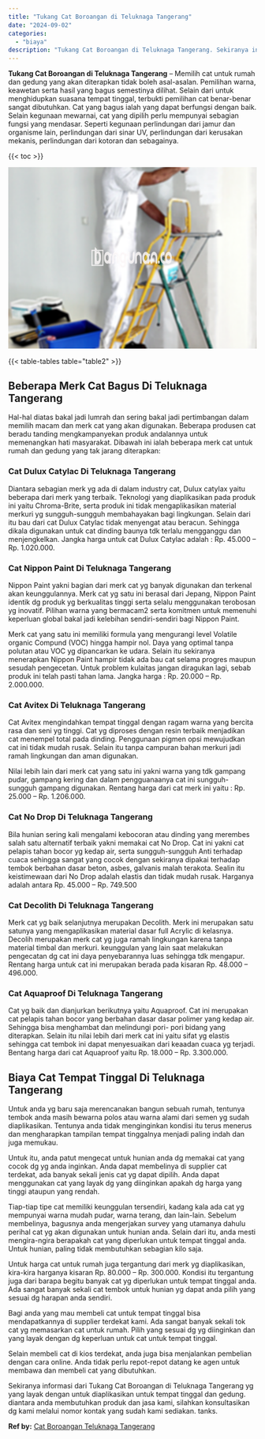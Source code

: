 ```yaml
---
title: "Tukang Cat Boroangan di Teluknaga Tangerang"
date: "2024-09-02"
categories: 
  - "biaya"
description: "Tukang Cat Boroangan di Teluknaga Tangerang. Sekiranya informasi dari Tukang Cat Boroangan di Teluknaga Tangerang yg yang layak dengan untuk diaplikasikan un..."
---
```


**Tukang Cat Boroangan di Teluknaga Tangerang** – Memilih cat untuk rumah dan gedung yang akan diterapkan tidak boleh asal-asalan. Pemilihan warna, keawetan serta hasil yang bagus semestinya dilihat. Selain dari untuk menghidupkan suasana tempat tinggal, terbukti pemilihan cat benar-benar sangat dibutuhkan. Cat yang bagus ialah yang dapat berfungsi dengan baik. Selain kegunaan mewarnai, cat yang dipilih perlu mempunyai sebagian fungsi yang mendasar. Seperti kegunaan perlindungan dari jamur dan organisme lain, perlindungan dari sinar UV, perlindungan dari kerusakan mekanis, perlindungan dari kotoran dan sebagainya.

{{< toc >}}

![Tukang Cat Boroangan di Teluknaga Tangerang](/images/jasa-cat-murah14.png)

{{< table-tables table="table2" >}}

## Beberapa Merk Cat Bagus Di Teluknaga Tangerang

Hal-hal diatas bakal jadi lumrah dan sering bakal jadi pertimbangan dalam memilih macam dan merk cat yang akan digunakan. Beberapa produsen cat beradu tanding mengkampanyekan produk andalannya untuk memenangkan hati masyarakat. Dibawah ini ialah beberapa merk cat untuk rumah dan gedung yang tak jarang diterapkan:

### Cat Dulux Catylac Di Teluknaga Tangerang

Diantara sebagian merk yg ada di dalam industry cat, Dulux catylax yaitu beberapa dari merk yang terbaik. Teknologi yang diaplikasikan pada produk ini yaitu Chroma-Brite, serta produk ini tidak mengaplikasikan material merkuri yg sungguh-sungguh membahayakan bagi lingkungan. Selain dari itu bau dari cat Dulux Catylac tidak menyengat atau beracun. Sehingga dikala digunakan untuk cat dinding baunya tdk terlalu mengganggu dan menjengkelkan. Jangka harga untuk cat Dulux Catylac adalah : Rp. 45.000 – Rp. 1.020.000.

### Cat Nippon Paint Di Teluknaga Tangerang

Nippon Paint yakni bagian dari merk cat yg banyak digunakan dan terkenal akan keunggulannya. Merk cat yg satu ini berasal dari Jepang, Nippon Paint identik dg produk yg berkualitas tinggi serta selalu menggunakan terobosan yg inovatif. Pilihan warna yang bermacam2 serta komitmen untuk memenuhi keperluan global bakal jadi kelebihan sendiri-sendiri bagi Nippon Paint.

Merk cat yang satu ini memiliki formula yang mengurangi level Volatile organic Compund (VOC) hingga hampir nol. Daya yang optimal tanpa polutan atau VOC yg dipancarkan ke udara. Selain itu sekiranya menerapkan Nippon Paint hampir tidak ada bau cat selama progres maupun sesudah pengecetan. Untuk problem kulaitas jangan diragukan lagi, sebab produk ini telah pasti tahan lama. Jangka harga : Rp. 20.000 – Rp. 2.000.000.

### Cat Avitex Di Teluknaga Tangerang

Cat Avitex mengindahkan tempat tinggal dengan ragam warna yang bercita rasa dan seni yg tinggi. Cat yg diproses dengan resin terbaik menjadikan cat menempel total pada dinding. Penggunaan pigmen opsi mewujudkan cat ini tidak mudah rusak. Selain itu tanpa campuran bahan merkuri jadi ramah lingkungan dan aman digunakan.

Nilai lebih lain dari merk cat yang satu ini yakni warna yang tdk gampang pudar, gampang kering dan dalam pengguanaanya cat ini sungguh-sungguh gampang digunakan. Rentang harga dari cat merk ini yaitu : Rp. 25.000 – Rp. 1.206.000.

### Cat No Drop Di Teluknaga Tangerang

Bila hunian sering kali mengalami kebocoran atau dinding yang merembes salah satu alternatif terbaik yakni memakai cat No Drop. Cat ini yakni cat pelapis tahan bocor yg kedap air, serta sungguh-sungguh Anti terhadap cuaca sehingga sangat yang cocok dengan sekiranya dipakai terhadap tembok berbahan dasar beton, asbes, galvanis malah terakota. Sealin itu keistimewaan dari No Drop adalah elastis dan tidak mudah rusak. Harganya adalah antara Rp. 45.000 – Rp. 749.500

### Cat Decolith Di Teluknaga Tangerang

Merk cat yg baik selanjutnya merupakan Decolith. Merk ini merupakan satu satunya yang mengaplikasikan material dasar full Acrylic di kelasnya. Decolih merupakan merk cat yg juga ramah lingkungan karena tanpa material timbal dan merkuri. keunggulan yang lain saat melakukan pengecatan dg cat ini daya penyebarannya luas sehingga tdk mengapur. Rentang harga untuk cat ini merupakan berada pada kisaran Rp. 48.000 – 496.000.

### Cat Aquaproof Di Teluknaga Tangerang

Cat yg baik dan dianjurkan berikutnya yaitu Aquaproof. Cat ini merupakan cat pelapis tahan bocor yang berbahan dasar dasar polimer yang kedap air. Sehingga bisa menghambat dan melindungi pori- pori bidang yang diterapkan. Selain itu nilai lebih dari merk cat ini yaitu sifat yg elastis sehingga cat tembok ini dapat menyesuaikan dari keaadan cuaca yg terjadi. Bentang harga dari cat Aquaproof yaitu Rp. 18.000 – Rp. 3.300.000.

## Biaya Cat Tempat Tinggal Di Teluknaga Tangerang

Untuk anda yg baru saja merencanakan bangun sebuah rumah, tentunya tembok anda masih bewarna polos atau warna alami dari semen yg sudah diaplikasikan. Tentunya anda tidak menginginkan kondisi itu terus menerus dan mengharapkan tampilan tempat tinggalnya menjadi paling indah dan juga memukau.

Untuk itu, anda patut mengecat untuk hunian anda dg memakai cat yang cocok dg yg anda inginkan. Anda dapat membelinya di supplier cat terdekat, ada banyak sekali jenis cat yg dapat dipilih. Anda dapat menggunakan cat yang layak dg yang diinginkan apakah dg harga yang tinggi ataupun yang rendah.

Tiap-tiap tipe cat memiliki keunggulan tersendiri, kadang kala ada cat yg mempunyai warna mudah pudar, warna terang, dan lain-lain. Sebelum membelinya, bagusnya anda mengerjakan survey yang utamanya dahulu perihal cat yg akan digunakan untuk hunian anda. Selain dari itu, anda mesti mengira-ngira berapakah cat yang diperlukan untuk tempat tinggal anda. Untuk hunian, paling tidak membutuhkan sebagian kilo saja.

Untuk harga cat untuk rumah juga tergantung dari merk yg diaplikasikan, kira-kira harganya kisaran Rp. 80.000 – Rp. 300.000. Kondisi itu tergantung juga dari barapa begitu banyak cat yg diperlukan untuk tempat tinggal anda. Ada sangat banyak sekali cat tembok untuk hunian yg dapat anda pilih yang sesuai dg harapan anda sendiri.

Bagi anda yang mau membeli cat untuk tempat tinggal bisa mendapatkannya di supplier terdekat kami. Ada sangat banyak sekali tok cat yg memasarkan cat untuk rumah. Pilih yang sesuai dg yg diinginkan dan yang layak dengan dg keperluan untuk cat untuk tempat tinggal.

Selain membeli cat di kios terdekat, anda juga bisa menjalankan pembelian dengan cara online. Anda tidak perlu repot-repot datang ke agen untuk membawa dan membeli cat yang dibutuhkan.

Sekiranya informasi dari Tukang Cat Boroangan di Teluknaga Tangerang yg yang layak dengan untuk diaplikasikan untuk tempat tinggal dan gedung. diantara anda membutuhkan produk dan jasa kami, silahkan konsultasikan dg kami melalui nomor kontak yang sudah kami sediakan. tanks.

**Ref by:** [Cat Boroangan Teluknaga Tangerang](https://id.wikipedia.org/wiki/Cat)
